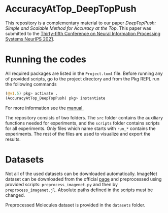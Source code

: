 # AccuracyAtTop_DeepTopPush

This repository is a complementary material to our paper *DeepTopPush: Simple and Scalable Method for Accuracy at the Top*. This paper was submitted to the [Thirty-fifth Conference on Neural Information Processing Systems NeurIPS 2021](https://nips.cc/).

# Running the codes

All required packages are listed in the `Project.toml` file. Before running any of provided scripts, go to the project directory and from the Pkg REPL run the following commands

```julia
(@v1.5) pkg> activate .
(AccuracyAtTop_DeepTopPush) pkg> instantiate
```

For more information see the [manual.](https://julialang.github.io/Pkg.jl/v1/environments/#Using-someone-else's-project-1)

The repository consists of two folders. The `src` folder contains the auxiliary functions needed for experiments, and the `scripts` folder contains scripts for all experiments. Only files which name starts with `run_*` contains the experiments. The rest of the files are used to visualize and export the results.

# Datasets

Not all of the used datasets can be downloaded automatically. ImageNet dataset can be downloaded from the official [page](https://www.image-net.org/) and preprocessed using provided scripts: `preprocess_imagenet.py` and then by `preprocess_imagenet.jl`. Absolute paths defined in the scripts must be changed.

Preprocessed Molecules dataset is provided in the `datasets` folder. 
